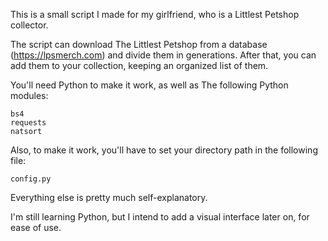 This is a small script I made for my girlfriend, who is a Littlest Petshop collector.

The script can download The Littlest Petshop from a database (https://lpsmerch.com) and divide them in generations.
After that, you can add them to your collection, keeping an organized list of them.

You'll need Python to make it work, as well as The following Python modules:
```
bs4
requests
natsort
```
Also, to make it work, you'll have to set your directory path in the following file:
```
config.py
```
Everything else is pretty much self-explanatory.


I'm still learning Python, but I intend to add a visual interface later on, for ease of use.
